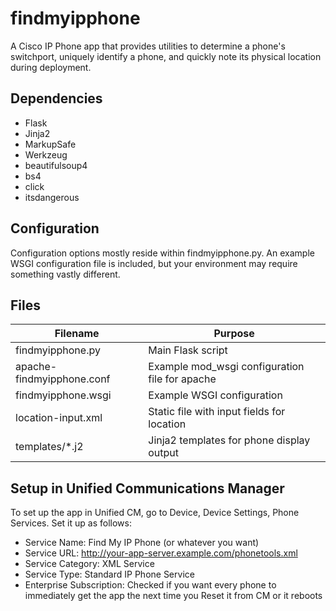 # findmyipphone
A Cisco IP Phone app that provides utilities to determine a phone's switchport, uniquely identify a phone, and quickly note its physical location during deployment.

## Dependencies
- Flask
- Jinja2
- MarkupSafe
- Werkzeug
- beautifulsoup4
- bs4
- click
- itsdangerous

## Configuration
Configuration options mostly reside within findmyipphone.py. An example WSGI configuration file is included, but your environment may require something vastly different.

## Files
| Filename                  | Purpose                                        |
| ------------------------- | ---------------------------------------------- |
| findmyipphone.py          | Main Flask script                              |
| apache-findmyipphone.conf | Example mod_wsgi configuration file for apache |
| findmyipphone.wsgi        | Example WSGI configuration                     |
| location-input.xml        | Static file with input fields for location     |
| templates/*.j2            | Jinja2 templates for phone display output      |

## Setup in Unified Communications Manager
To set up the app in Unified CM, go to Device, Device Settings, Phone Services. Set it up as follows:
- Service Name: Find My IP Phone (or whatever you want)
- Service URL: http://your-app-server.example.com/phonetools.xml
- Service Category: XML Service
- Service Type: Standard IP Phone Service
- Enterprise Subscription: Checked if you want every phone to immediately get the app the next time you Reset it from CM or it reboots